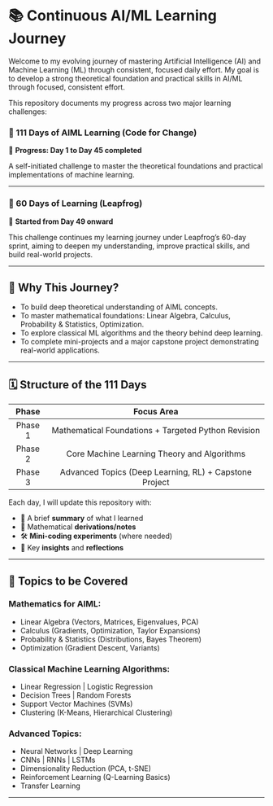 # 📚 Continuous AI/ML Learning Journey

Welcome to my evolving journey of mastering Artificial Intelligence (AI) and Machine Learning (ML) through consistent, focused daily effort.
My goal is to develop a strong theoretical foundation and practical skills in AI/ML through focused, consistent effort.

This repository documents my progress across two major learning challenges: 

### 🔹 111 Days of AIML Learning (Code for Change)
📅 **Progress: Day 1 to Day 45 completed**

A self-initiated challenge to master the theoretical foundations and practical implementations of machine learning.

---

### 🔹 60 Days of Learning (Leapfrog)
📅 **Started from Day 49 onward**

This challenge continues my learning journey under Leapfrog’s 60-day sprint, aiming to deepen my understanding, improve practical skills, and build real-world projects.

---

## 🚀 Why This Journey?

- To build deep theoretical understanding of AIML concepts.
- To master mathematical foundations: Linear Algebra, Calculus, Probability & Statistics, Optimization.
- To explore classical ML algorithms and the theory behind deep learning.
- To complete mini-projects and a major capstone project demonstrating real-world applications.

---

## 🗓️ Structure of the 111 Days

| Phase    |  Focus Area                                             |
|:--------:|:-------------------------------------------------------:|
| Phase 1  |  Mathematical Foundations + Targeted Python Revision    |
| Phase 2  |  Core Machine Learning Theory and Algorithms            |
| Phase 3  |  Advanced Topics (Deep Learning, RL) + Capstone Project |

Each day, I will update this repository with:
- 📄 A brief **summary** of what I learned
- 🧮 Mathematical **derivations/notes**
- 🛠️ **Mini-coding experiments** (where needed)
- 🎯 Key **insights** and **reflections**

---

## 🧠 Topics to be Covered

### Mathematics for AIML:
- Linear Algebra (Vectors, Matrices, Eigenvalues, PCA)
- Calculus (Gradients, Optimization, Taylor Expansions)
- Probability & Statistics (Distributions, Bayes Theorem)
- Optimization (Gradient Descent, Variants)

### Classical Machine Learning Algorithms:
- Linear Regression | Logistic Regression
- Decision Trees | Random Forests
- Support Vector Machines (SVMs)
- Clustering (K-Means, Hierarchical Clustering)

### Advanced Topics:
- Neural Networks | Deep Learning
- CNNs | RNNs | LSTMs
- Dimensionality Reduction (PCA, t-SNE)
- Reinforcement Learning (Q-Learning Basics)
- Transfer Learning

---
